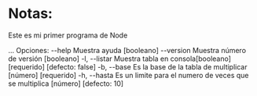 # Notas:
Este es mi primer programa de Node

...
Opciones:
        --help     Muestra ayuda                                        [booleano]
        --version  Muestra número de versión                            [booleano]
        -l, --listar   Muestra tabla en consola[booleano] [requerido] [defecto: false]
        -b, --base     Es la base de la tabla de multiplicar      [número] [requerido]
        -h, --hasta    Es un limite para el numero de veces que se multiplica
                                                                [número] [defecto: 10]